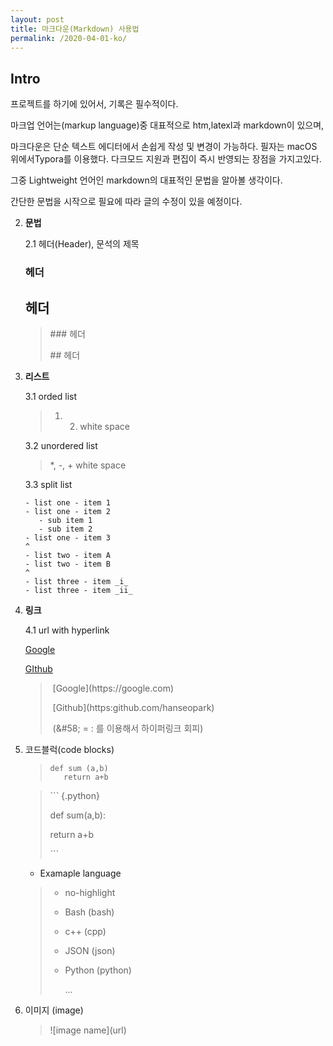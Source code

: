 ```yaml
---
layout: post
title: 마크다운(Markdown) 사용법 
permalink: /2020-04-01-ko/
---
```


## **Intro**


프로젝트를 하기에 있어서, 기록은 필수적이다.

마크업 언어는(markup language)중 대표적으로 htm,latexl과 markdown이 있으며, 

마크다운은 단순 텍스트 에디터에서 손쉽게 작성 및 변경이 가능하다. 필자는 macOS 위에서Typora를 이용했다. 다크모드 지원과 편집이 즉시 반영되는 장점을 가지고있다.

그중 Lightweight 언어인 markdown의 대표적인 문법을 알아볼 생각이다.

간단한 문법을 시작으로 필요에 따라 글의 수정이 있을 예정이다.



2. **문법**

   2.1 헤더(Header), 문석의 제목

   ### 헤더

   ## 헤더


   > \#\#\# 헤더
   >
   > \#\# 헤더



3. **리스트**

   3.1 orded list

   > 1. 2. white space

   3.2 unordered list

   > *, -, + white space
   
   3.3 split list
   
   ```
   - list one - item 1
   - list one - item 2
      - sub item 1
      - sub item 2
   - list one - item 3
   ^
   - list two - item A
   - list two - item B
   ^
   - list three - item _i_
   - list three - item _ii_
   ```


4. **링크**

   4.1 url with hyperlink

   [Google](https://google.com)

   [GIthub](https:github.com/hanseopark)

   > ​	\[Google\]\(https&#58;//google.com)
   >
   > ​	\[Github\](https&#58;github.com/hanseopark)
   >
   > ​	(\&#58; = : 를 이용해서 하이퍼링크 회피)



5. 코드블럭(code blocks)

   > ```{.python}
   > def sum (a,b)
   > 	return a+b
   > ```

   

   > \``` \{.python\}
   >
   > def sum(a,b):
   >
   > return a+b
   >
   > \```

   - Examaple language

   > - no-highlight	
   >
   > - Bash (bash)
   >
   > - c++ (cpp)
   >
   > - JSON (json)
   >
   > - Python (python)
   >
   >   ...

6. 이미지 (image)
   
   > !\[image name\]\(url\)

